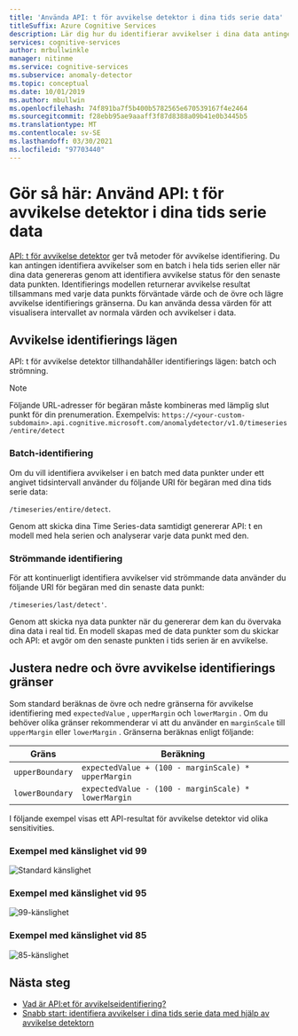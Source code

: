 ```yaml
---
title: 'Använda API: t för avvikelse detektor i dina tids serie data'
titleSuffix: Azure Cognitive Services
description: Lär dig hur du identifierar avvikelser i dina data antingen som en batch eller strömmande data.
services: cognitive-services
author: mrbullwinkle
manager: nitinme
ms.service: cognitive-services
ms.subservice: anomaly-detector
ms.topic: conceptual
ms.date: 10/01/2019
ms.author: mbullwin
ms.openlocfilehash: 74f891ba7f5b400b5782565e670539167f4e2464
ms.sourcegitcommit: f28ebb95ae9aaaff3f87d8388a09b41e0b3445b5
ms.translationtype: MT
ms.contentlocale: sv-SE
ms.lasthandoff: 03/30/2021
ms.locfileid: "97703440"
---
```

# <a name="how-to-use-the-anomaly-detector-api-on-your-time-series-data"></a>Gör så här: Använd API: t för avvikelse detektor i dina tids serie data  

[API: t för avvikelse detektor](https://westus2.dev.cognitive.microsoft.com/docs/services/AnomalyDetector/operations/post-timeseries-entire-detect) ger två metoder för avvikelse identifiering. Du kan antingen identifiera avvikelser som en batch i hela tids serien eller när dina data genereras genom att identifiera avvikelse status för den senaste data punkten. Identifierings modellen returnerar avvikelse resultat tillsammans med varje data punkts förväntade värde och de övre och lägre avvikelse identifierings gränserna. Du kan använda dessa värden för att visualisera intervallet av normala värden och avvikelser i data.

## <a name="anomaly-detection-modes"></a>Avvikelse identifierings lägen 

API: t för avvikelse detektor tillhandahåller identifierings lägen: batch och strömning.

> [!NOTE]
> Följande URL-adresser för begäran måste kombineras med lämplig slut punkt för din prenumeration. Exempelvis: `https://<your-custom-subdomain>.api.cognitive.microsoft.com/anomalydetector/v1.0/timeseries/entire/detect`


### <a name="batch-detection"></a>Batch-identifiering

Om du vill identifiera avvikelser i en batch med data punkter under ett angivet tidsintervall använder du följande URI för begäran med dina tids serie data: 

`/timeseries/entire/detect`. 

Genom att skicka dina Time Series-data samtidigt genererar API: t en modell med hela serien och analyserar varje data punkt med den.  

### <a name="streaming-detection"></a>Strömmande identifiering

För att kontinuerligt identifiera avvikelser vid strömmande data använder du följande URI för begäran med din senaste data punkt: 

`/timeseries/last/detect'`. 

Genom att skicka nya data punkter när du genererar dem kan du övervaka dina data i real tid. En modell skapas med de data punkter som du skickar och API: et avgör om den senaste punkten i tids serien är en avvikelse.

## <a name="adjusting-lower-and-upper-anomaly-detection-boundaries"></a>Justera nedre och övre avvikelse identifierings gränser

Som standard beräknas de övre och nedre gränserna för avvikelse identifiering med `expectedValue` , `upperMargin` och `lowerMargin` . Om du behöver olika gränser rekommenderar vi att du använder en `marginScale` till `upperMargin` eller `lowerMargin` . Gränserna beräknas enligt följande:

|Gräns  |Beräkning  |
|---------|---------|
|`upperBoundary` | `expectedValue + (100 - marginScale) * upperMargin`        |
|`lowerBoundary` | `expectedValue - (100 - marginScale) * lowerMargin`        |

I följande exempel visas ett API-resultat för avvikelse detektor vid olika sensitivities.

### <a name="example-with-sensitivity-at-99"></a>Exempel med känslighet vid 99

![Standard känslighet](../media/sensitivity_99.png)

### <a name="example-with-sensitivity-at-95"></a>Exempel med känslighet vid 95

![99-känslighet](../media/sensitivity_95.png)

### <a name="example-with-sensitivity-at-85"></a>Exempel med känslighet vid 85

![85-känslighet](../media/sensitivity_85.png)

## <a name="next-steps"></a>Nästa steg

* [Vad är API:et för avvikelseidentifiering?](../overview.md)
* [Snabb start: identifiera avvikelser i dina tids serie data med hjälp av avvikelse detektorn](../quickstarts/client-libraries.md)
